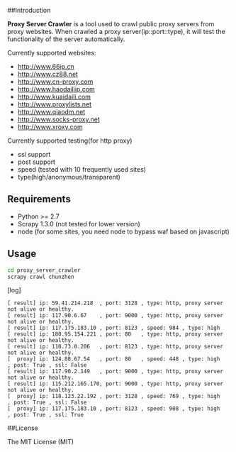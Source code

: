 ##Introduction

**Proxy Server Crawler** is a tool used to crawl public proxy servers from proxy websites. When crawled a proxy server(ip::port::type), it will test the functionality of the server automatically.

Currently supported websites:

* http://www.66ip.cn
* http://www.cz88.net
* http://www.cn-proxy.com
* http://www.haodailiip.com
* http://www.kuaidaili.com
* http://www.proxylists.net
* http://www.qiaodm.net
* http://www.socks-proxy.net
* http://www.xroxy.com

Currently supported testing(for http proxy)

* ssl support
* post support
* speed (tested with 10 frequently used sites)
* type(high/anonymous/transparent)

## Requirements

* Python >= 2.7
* Scrapy 1.3.0 (not tested for lower version)
* node (for some sites, you need node to bypass waf based on javascript)

## Usage

```bash
cd proxy_server_crawler
scrapy crawl chunzhen
```

[log]

```
[ result] ip: 59.41.214.218  , port: 3128 , type: http, proxy server not alive or healthy.
[ result] ip: 117.90.6.67    , port: 9000 , type: http, proxy server not alive or healthy.
[ result] ip: 117.175.183.10 , port: 8123 , speed: 984 , type: high
[ result] ip: 180.95.154.221 , port: 80   , type: http, proxy server not alive or healthy.
[ result] ip: 110.73.0.206   , port: 8123 , type: http, proxy server not alive or healthy.
[  proxy] ip: 124.88.67.54   , port: 80   , speed: 448 , type: high       , post: True , ssl: False
[ result] ip: 117.90.2.149   , port: 9000 , type: http, proxy server not alive or healthy.
[ result] ip: 115.212.165.170, port: 9000 , type: http, proxy server not alive or healthy.
[  proxy] ip: 118.123.22.192 , port: 3128 , speed: 769 , type: high       , post: True , ssl: False
[  proxy] ip: 117.175.183.10 , port: 8123 , speed: 908 , type: high       , post: True , ssl: True 
```

##License

The MIT License (MIT)
